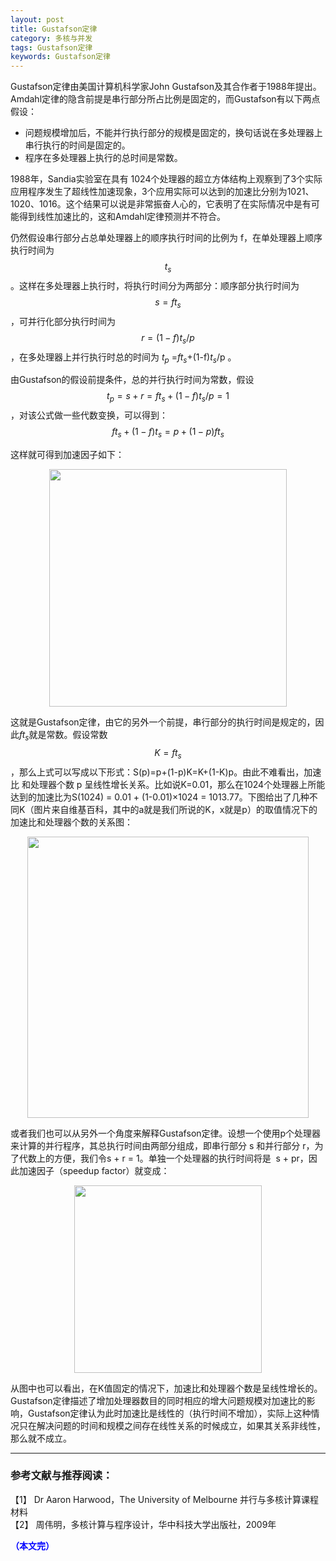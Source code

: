 ```yaml
---
layout: post
title: Gustafson定律
category: 多核与并发
tags: Gustafson定律
keywords: Gustafson定律
---
```


Gustafson定律由美国计算机科学家John Gustafson及其合作者于1988年提出。Amdahl定律的隐含前提是串行部分所占比例是固定的，而Gustafson有以下两点假设：

- 问题规模增加后，不能并行执行部分的规模是固定的，换句话说在多处理器上串行执行的时间是固定的。
- 程序在多处理器上执行的总时间是常数。

1988年，Sandia实验室在具有 1024个处理器的超立方体结构上观察到了3个实际应用程序发生了超线性加速现象，3个应用实际可以达到的加速比分别为1021、1020、1016。这个结果可以说是非常振奋人心的，它表明了在实际情况中是有可能得到线性加速比的，这和Amdahl定律预测并不符合。

仍然假设串行部分占总单处理器上的顺序执行时间的比例为 f，在单处理器上顺序执行时间为$$t_s$$ 。这样在多处理器上执行时，将执行时间分为两部分：顺序部分执行时间为 $$s = ft_s$$，可并行化部分执行时间为 $$r = (1-f)t_s/p$$ ，在多处理器上并行执行时总的时间为 $t_p$ =$ft_s$+(1-f)$t_s$/p 。

由Gustafson的假设前提条件，总的并行执行时间为常数，假设 $$t_p = s +r = ft_s+(1-f)t_s/p =1$$ ，对该公式做一些代数变换，可以得到：$$ft_s+(1-f)t_s = p + (1-p)ft_s$$

这样就可得到加速因子如下：

<p align="center">
<img src="https://fzuo.github.io/assets/img/parallel/parallel10.png" width="380">
</p>

这就是Gustafson定律，由它的另外一个前提，串行部分的执行时间是规定的，因此$ft_s$就是常数。假设常数$$K=ft_s$$，那么上式可以写成以下形式：S(p)=p+(1-p)K=K+(1-K)p。由此不难看出，加速比 和处理器个数 p 呈线性增长关系。比如说K=0.01，那么在1024个处理器上所能达到的加速比为S(1024) = 0.01 + (1-0.01)×1024 = 1013.77。下图给出了几种不同K（图片来自维基百科，其中的a就是我们所说的K，x就是p）的取值情况下的加速比和处理器个数的关系图：

<p align="center">
<img src="https://fzuo.github.io/assets/img/parallel/parallel11.png" width="450">
</p>

或者我们也可以从另外一个角度来解释Gustafson定律。设想一个使用p个处理器来计算的并行程序，其总执行时间由两部分组成，即串行部分 s 和并行部分 r，为了代数上的方便，我们令s + r = 1。单独一个处理器的执行时间将是  s + pr，因此加速因子（speedup factor）就变成：

<p align="center">
<img src="https://fzuo.github.io/assets/img/parallel/parallel12.png" width="300">
</p>

从图中也可以看出，在K值固定的情况下，加速比和处理器个数是呈线性增长的。Gustafson定律描述了增加处理器数目的同时相应的增大问题规模对加速比的影响，Gustafson定律认为此时加速比是线性的（执行时间不增加），实际上这种情况只在解决问题的时间和规模之间存在线性关系的时候成立，如果其关系非线性，那么就不成立。

-------------------------------------
### 参考文献与推荐阅读：

【1】 Dr Aaron Harwood，The University of Melbourne 并行与多核计算课程材料<br>
【2】 周伟明，多核计算与程序设计，华中科技大学出版社，2009年

<span style="color:blue">**（本文完）**</span>
